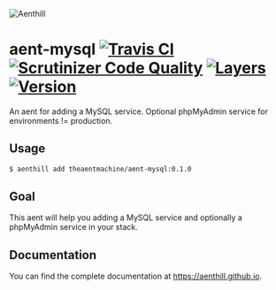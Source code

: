![Aenthill](https://avatars0.githubusercontent.com/u/36076306?s=200&u=77022eb3c9b55b54079c1d41a52f605f42ccaff0&v=4 "Aenthill")

# aent-mysql [![Travis CI](https://travis-ci.org/theaentmachine/aent-mysql.svg?branch=master "Travis CI")](https://travis-ci.org/theaentmachine/aent-mysql) [![Scrutinizer Code Quality](https://scrutinizer-ci.com/g/theaentmachine/aent-mysql/badges/quality-score.png?b=master "Scrutinizer Code Quality")](https://scrutinizer-ci.com/g/theaentmachine/aent-mysql/?branch=master) [![Layers](https://images.microbadger.com/badges/image/theaentmachine/aent-mysql.svg)](https://microbadger.com/images/theaentmachine/aent-mysql "Layers") [![Version](https://images.microbadger.com/badges/version/theaentmachine/aent-mysql.svg)](https://microbadger.com/images/theaentmachine/aent-mysql "Version")

An aent for adding a MySQL service. Optional phpMyAdmin service for environments != production.

## Usage

```bash
$ aenthill add theaentmachine/aent-mysql:0.1.0
```

## Goal

This aent will help you adding a MySQL service and optionally a phpMyAdmin service in your stack.

## Documentation

You can find the complete documentation at https://aenthill.github.io.